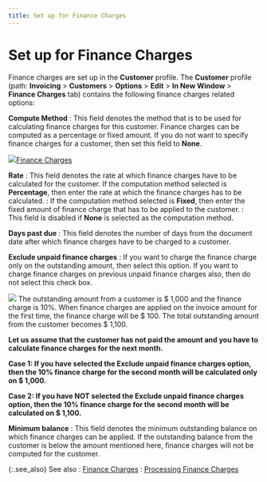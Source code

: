 ```yaml
---
title: Set up for Finance Charges
---
```


# Set up for Finance Charges


Finance charges are set up in the **Customer** profile. The **Customer** profile (path: **Invoicing** > **Customers** > **Options** > **Edit** > **In New Window** > **Finance Charges** tab) contains the following finance charges related options:


**Compute Method**
: This field denotes the method that is to be used for calculating finance charges for this customer. Finance charges can be computed as a percentage or fixed amount. If you do not want to specify finance charges for a customer, then set this field to **None**.


![]({{site.sp_baseurl}}/img/lens.gif)[Finance Charges]({{site.mc_chm}}/customer-details/finance-charges/finance_charges_content.html)


**Rate**
: This field denotes the rate at which finance charges have to be calculated for the customer. If the computation method selected is **Percentage**, then enter the rate at which the finance charges has to be calculated.
: If the computation method selected is **Fixed**, then enter the fixed amount of finance charge that has to be applied to the customer.
: This field is disabled if **None** is selected as the computation method.


**Days past due**
: This field denotes the number of days from the document date after which finance charges have to be charged to a customer.


**Exclude unpaid finance charges**
: If you want to charge the finance charge only on the outstanding amount, then select this option. If you want to charge finance charges on previous unpaid finance charges also, then do not select this check box.


![]({{site.sp_baseurl}}/img/example.gif)  The outstanding amount from a customer is $ 1,000 and the finance charge is 10%.   When finance charges are applied on the invoice amount for the first time, the finance charge will be $ 100. The total outstanding amount from the customer becomes $ 1,100.


**Let us assume that the customer has not paid the amount and you have to calculate finance charges for the next month.**


****Case 1**: If you have selected the **Exclude unpaid finance charges** option, then the 10% finance charge for the second month will be calculated only on $ 1,000.**


****Case 2**: If you have NOT selected the **Exclude unpaid finance charges** option, then the 10% finance charge for the second month will be calculated on $ 1,100.**


**Minimum balance**
: This field denotes the minimum outstanding balance on which finance charges can be applied. If the outstanding balance from the customer is below the amount mentioned here, finance charges will not be computed for the customer.


{:.see_also}
See also
: [Finance Charges]({{site.sp_baseurl}}/sales-docs/finance-charges/finance_charges.html)
: [Processing Finance Charges]({{site.sp_baseurl}}/sales-docs/finance-charges/processing-finance-charges/processing_finance_charges.html)
